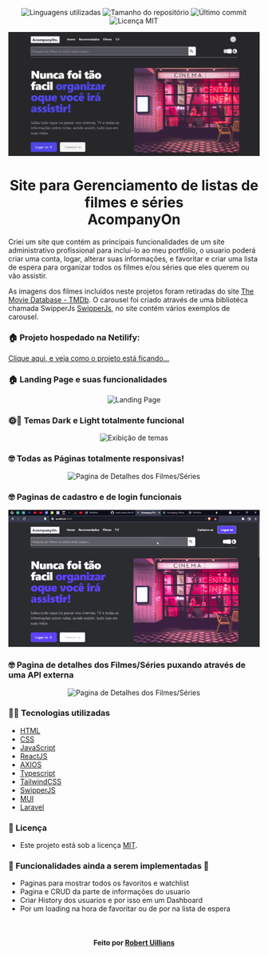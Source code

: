 <!-- Badges session -->
<p align="center">  
  <!-- languages -->
  <img src="https://img.shields.io/github/languages/count/robert-office/react-node-site-filmes?style=social" alt="Linguagens utilizadas">
  <!-- repo size -->
  <img src="https://img.shields.io/github/repo-size/robert-office/react-node-site-filmes?style=social" alt="Tamanho do repositório">
  <!-- last commit -->
  <img src="https://img.shields.io/github/last-commit/robert-office/react-node-site-filmes?style=social" alt="Último commit">
  <!-- licence MIT -->
  <img src="https://img.shields.io/github/license/robert-office/react-node-site-filmes?style=social" alt="Licença MIT">
</p>


<!--Banner session-->
<p align="center">
  <img src="public/banner.PNG" alt="imagem banner" title="AcompanyOn">
</p>


<!--About session-->
<h1 align="center">Site para Gerenciamento de listas de filmes e séries<br>AcompanyOn</h1>

Criei um site que contém as principais funcionalidades de um site administrativo profissional para incluí-lo ao meu portfólio, o usuario poderá criar uma conta, logar, alterar suas informações, e favoritar e criar uma lista de espera para organizar todos os filmes e/ou séries que eles querem ou vão assistir.

As imagens dos filmes incluídos neste projetos foram retiradas do site [The Movie Database - TMDb](https://www.themoviedb.org/). O carousel foi criado através de uma bibliotéca chamada SwipperJs [SwipperJs](https://swiperjs.com/), no site contém vários exemplos de carousel.

<h3>🏠 Projeto hospedado na Netilify: </h3>

[Clique aqui, e veja como o projeto está ficando...](https://acompanyon.netlify.app/)

<h3>🏠 Landing Page e suas funcionalidades</h3>
<p align="center"><img src="public/landing.gif" title="Landing Page"></p>

<h3>🌞🌚 Temas Dark e Light totalmente funcional</h3>
<p align="center"><img src="public/theme.gif" title="Exibição de temas"></p>

<h3>🤓 Todas as Páginas totalmente responsivas!</h3>
<p align="center"><img src="public/fullresponsive.gif" title="Pagina de Detalhes dos Filmes/Séries"></p>

<h3>🤓 Paginas de cadastro e de login funcionais</h3>
<p align="center"><img src="public/cadastropage.gif" title="Pagina de Cadastro"></p>

<h3>🤓 Pagina de detalhes dos Filmes/Séries puxando através de uma API externa</h3>
<p align="center"><img src="public/detalhes.gif" title="Pagina de Detalhes dos Filmes/Séries"></p>

<h3>👨‍💻 Tecnologias utilizadas</h3>

- [HTML](https://www.w3schools.com/html/)
- [CSS](https://developer.mozilla.org/pt-BR/docs/Web/CSS)
- [JavaScript](https://developer.mozilla.org/en-US/docs/Web/JavaScript)
- [ReactJS](https://pt-br.reactjs.org/)
- [AXIOS](https://axios-http.com/)
- [Typescript](https://www.typescriptlang.org/)
- [TailwindCSS](https://tailwindcss.com/)
- [SwipperJS](https://swiperjs.com/)
- [MUI](https://mui.com/)
- [Laravel](https://laravel.com/)


<!--License session-->
<h3>📝 Licença</h3>

- Este projeto está sob a licença [MIT](./LICENSE).


<h3> 🚧 Funcionalidades ainda a serem implementadas 🚧 </h3>

- Paginas para mostrar todos os favoritos e watchlist
- Pagina e CRUD da parte de informações do usuario
- Criar History dos usuarios e por isso em um Dashboard
- Por um loading na hora de favoritar ou de por na lista de espera


<!--Bottom session-->
<br><h4 align=center>Feito por <a target="_blank" href="https://robert-office.github.io/robert-curriculum" >Robert Uillians</a></h4>
